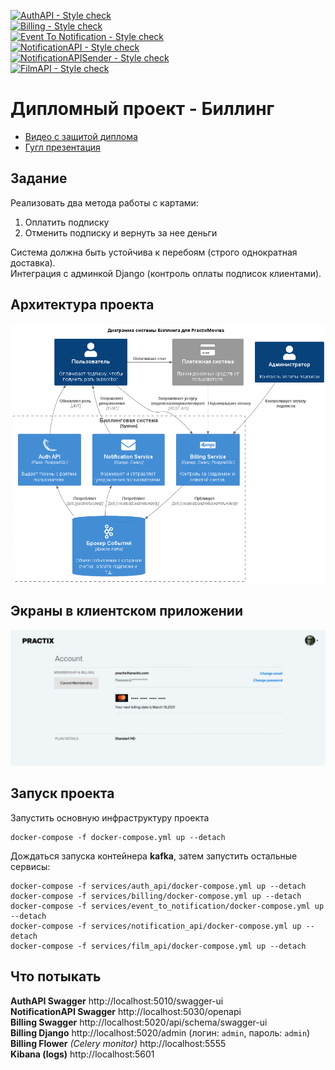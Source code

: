[![AuthAPI - Style check](https://github.com/TreOne/billing/actions/workflows/auth-api.yml/badge.svg)](https://github.com/TreOne/billing/actions/workflows/auth-api.yml)  
[![Billing - Style check](https://github.com/TreOne/billing/actions/workflows/billing.yml/badge.svg)](https://github.com/TreOne/billing/actions/workflows/billing.yml)  
[![Event To Notification - Style check](https://github.com/TreOne/billing/actions/workflows/event-to-notification.yml/badge.svg)](https://github.com/TreOne/billing/actions/workflows/event-to-notification.yml)  
[![NotificationAPI - Style check](https://github.com/TreOne/billing/actions/workflows/notification-api.yml/badge.svg)](https://github.com/TreOne/billing/actions/workflows/notification-api.yml)  
[![NotificationAPISender - Style check](https://github.com/TreOne/billing/actions/workflows/notification-sender.yml/badge.svg)](https://github.com/TreOne/billing/actions/workflows/notification-sender.yml)  
[![FilmAPI - Style check](https://github.com/TreOne/billing/actions/workflows/notification-api.yml/badge.svg)](https://github.com/TreOne/billing/actions/workflows/film-api.yml)  

# Дипломный проект - Биллинг
* [Видео с защитой диплома](https://youtu.be/_yiM9dZ-0Lo?t=1207)
* [Гугл презентация](https://docs.google.com/presentation/d/1zgzUlYobH0WnlucSsCk1m3a8R46EA3R9pMqVZWRCNVs/edit?usp=sharing)

## Задание
Реализовать два метода работы с картами:
1. Оплатить подписку
2. Отменить подписку и вернуть за нее деньги

Система должна быть устойчива к перебоям (строго однократная доставка).  
Интеграция с админкой Django (контроль оплаты подписок клиентами).  

## Архитектура проекта
![Архитектура проекта](docs/architecture/diagram_to_be.png)

## Экраны в клиентском приложении
![Экран клиентского приложения](docs/images/user_screen.jpg)

## Запуск проекта
Запустить основную инфраструктуру проекта
```shell
docker-compose -f docker-compose.yml up --detach
```
Дождаться запуска контейнера **kafka**, затем запустить остальные сервисы:
```shell
docker-compose -f services/auth_api/docker-compose.yml up --detach
docker-compose -f services/billing/docker-compose.yml up --detach
docker-compose -f services/event_to_notification/docker-compose.yml up --detach
docker-compose -f services/notification_api/docker-compose.yml up --detach
docker-compose -f services/film_api/docker-compose.yml up --detach
```

## Что потыкать
**AuthAPI Swagger** http://localhost:5010/swagger-ui  
**NotificationAPI Swagger** http://localhost:5030/openapi  
**Billing Swagger** http://localhost:5020/api/schema/swagger-ui  
**Billing Django** http://localhost:5020/admin (логин: `admin`, пароль: `admin`)  
**Billing Flower** *(Celery monitor)* http://localhost:5555  
**Kibana (logs)** http://localhost:5601  
